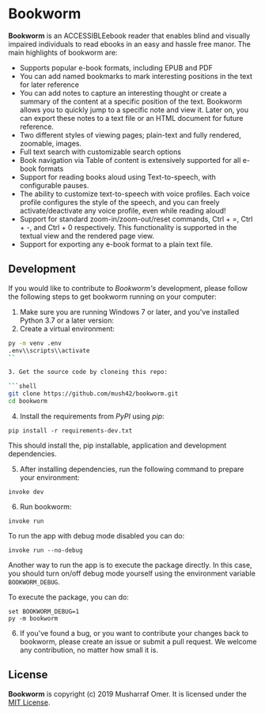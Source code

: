 # Bookworm

**Bookworm** is an ACCESSIBLEebook reader that enables blind and visually impaired individuals to read ebooks in an easy and hassle free manor. The main highlights of bookworm are:

* Supports popular e-book formats, including EPUB and PDF
* You can add named bookmarks to mark interesting positions in the text for later reference
* You can add notes to capture an interesting thought or create a summary of the content at a specific position of the text. Bookworm allows you to quickly jump to a specific note and view it. Later on, you can export these notes to a text file or an HTML document for future reference.
* Two different styles of viewing pages; plain-text and fully rendered, zoomable, images.
* Full text search with customizable search options
* Book navigation via Table of content is extensively supported for all e-book formats
* Support for reading books aloud using Text-to-speech, with configurable pauses.
* The ability to customize  text-to-speech with voice profiles. Each voice profile configures the style of the speech, and you can freely activate/deactivate any voice profile, even while reading aloud!
* Support for standard zoom-in/zoom-out/reset commands, Ctrl + =, Ctrl + -, and Ctrl + 0 respectively. This functionality is supported in the textual view and the rendered page view.
* Support for exporting any e-book format to a plain text file.


## Development

If you would like to contribute to *Bookworm's* development, please follow the following steps to get bookworm running on your computer:

1. Make sure you are running Windows 7 or later, and you've installed Python 3.7 or a later version:
2. Create a virtual environment:

```bash
py -m venv .env
.env\\scripts\\activate
``

3. Get the source code by cloneing this repo:

```shell
git clone https://github.com/mush42/bookworm.git
cd bookworm
```

4. Install the requirements from *PyPI* using *pip*:

```shell
pip install -r requirements-dev.txt
```

This should install the, pip installable, application and development dependencies.

5. After installing dependencies, run the following command to prepare your environment:

```shell
invoke dev
```

6. Run bookworm:

```shell
invoke run
```

To run the app with debug mode disabled you can do:

```shell
invoke run --no-debug
```

Another way to run the app is to execute the package directly. In this case, you should turn on/off debug mode yourself using the environment variable `BOOKWORM_DEBUG`.

To execute the package, you can do:

```shell
set BOOKWORM_DEBUG=1
py -m bookworm
```

6. If you've found a bug, or you want to contribute your changes back to bookworm, please create an issue or submit a pull request. We welcome any contribution, no matter how small it is.


## License

**Bookworm** is copyright (c) 2019 Musharraf Omer. It is licensed under the [MIT License](https://github.com/mush42/bookworm/blob/master/LICENSE).
